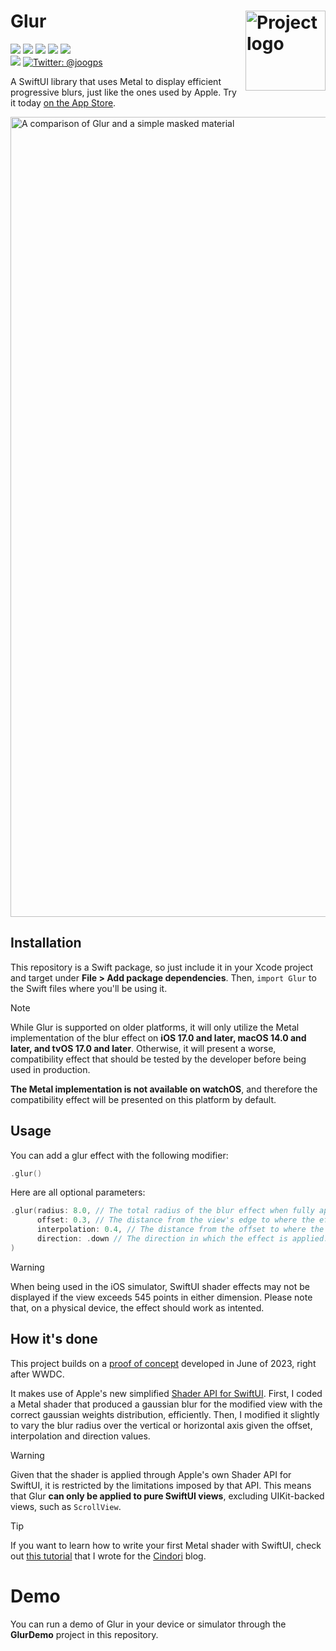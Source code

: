<h1> Glur
  <img align="right" alt="Project logo" src="../assets/Icon.png" width=128px>
</h1>

<p>
    <img src="https://img.shields.io/badge/iOS-15.0+-FF4D00.svg" />
    <img src="https://img.shields.io/badge/macOS-12.0+-FF4D00.svg" />
    <img src="https://img.shields.io/badge/watchOS-8.0+-FF4D00.svg" />
    <img src="https://img.shields.io/badge/tvOS-15.0+-FF4D00.svg" />
    <img src="https://img.shields.io/badge/visionOS-1.0+-FF4D00.svg" />
    <br>
    <img src="https://img.shields.io/badge/-SwiftUI-FF9F00.svg" />
    <a href="https://twitter.com/joogps">
        <img src="https://img.shields.io/badge/Contact-@joogps-lightgrey.svg?style=social&logo=twitter" alt="Twitter: @joogps" />
    </a>
</p>

A SwiftUI library that uses Metal to display efficient progressive blurs, just like the ones used by Apple. Try it today [on the App Store](https://apps.apple.com/app/glur/id6478063257).

<img width="1280" alt="A comparison of Glur and a simple masked material" src="https://github.com/joogps/Glur/assets/41346220/1c748b09-a8e4-4782-a250-8563f106f298">

## Installation
This repository is a Swift package, so just include it in your Xcode project and target under **File > Add package dependencies**. Then, `import Glur` to the Swift files where you'll be using it.

> [!NOTE]  
> While Glur is supported on older platforms, it will only utilize the Metal implementation of the blur effect on **iOS 17.0 and later, macOS 14.0 and later, and tvOS 17.0 and later**. Otherwise, it will present a worse, compatibility effect that should be tested by the developer before being used in production.
> 
> **The Metal implementation is not available on watchOS**, and therefore the compatibility effect will be presented on this platform by default.

## Usage
You can add a glur effect with the following modifier:

```swift
.glur()
```

Here are all optional parameters:

```swift
.glur(radius: 8.0, // The total radius of the blur effect when fully applied.
      offset: 0.3, // The distance from the view's edge to where the effect begins, relative to the view's size.
      interpolation: 0.4, // The distance from the offset to where the effect is fully applied, relative to the view's size.
      direction: .down // The direction in which the effect is applied.
)
```

> [!WARNING]  
> When being used in the iOS simulator, SwiftUI shader effects may not be displayed if the view exceeds 545 points in either dimension. Please note that, on a physical device, the effect should work as intented. 

## How it's done

This project builds on a [proof of concept](https://twitter.com/joogps/status/1667240291869270032) developed in June of 2023, right after WWDC.

It makes use of Apple's new simplified [Shader API for SwiftUI](https://developer.apple.com/documentation/swiftui/shader). First, I coded a Metal shader that produced a gaussian blur for the modified view with the correct gaussian weights distribution, efficiently. Then, I modified it slightly to vary the blur radius over the vertical or horizontal axis given the offset, interpolation and direction values.

> [!WARNING]
> Given that the shader is applied through Apple's own Shader API for SwiftUI, it is restricted by the limitations imposed by that API. This means that Glur **can only be applied to pure SwiftUI views**, excluding UIKit-backed views, such as `ScrollView`.

> [!TIP]
> If you want to learn how to write your first Metal shader with SwiftUI, check out [this tutorial](https://cindori.com/developer/swiftui-shaders-wave) that I wrote for the [Cindori](https://cindori.com) blog.

# Demo

You can run a demo of Glur in your device or simulator through the **GlurDemo** project in this repository.
